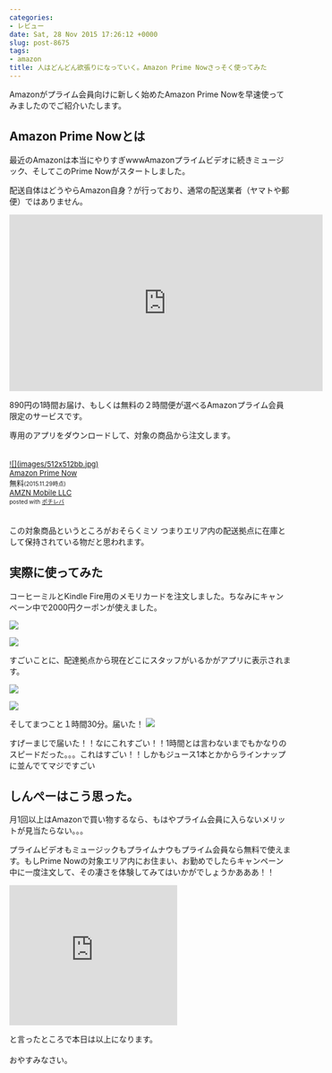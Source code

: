 ```yaml
---
categories:
- レビュー
date: Sat, 28 Nov 2015 17:26:12 +0000
slug: post-8675
tags:
- amazon
title: 人はどんどん欲張りになっていく。Amazon Prime Nowさっそく使ってみた
---
```


Amazonがプライム会員向けに新しく始めたAmazon Prime Nowを早速使ってみましたのでご紹介いたします。<!--more--><h2>Amazon Prime Nowとは</h2>

最近のAmazonは本当にやりすぎwwwAmazonプライムビデオに続きミュージック、そしてこのPrime Nowがスタートしました。

配送自体はどうやらAmazon自身？が行っており、通常の配送業者（ヤマトや郵便）ではありません。

<iframe width="560" height="315" src="https://www.youtube.com/embed/hXwxT9Zn0Uw" frameborder="0" allowfullscreen></iframe>

890円の1時間お届け、もしくは無料の２時間便が選べるAmazonプライム会員限定のサービスです。

専用のアプリをダウンロードして、対象の商品から注文します。

<div class="pochireba" style="text-align:left;font-size:small;padding:20px 0;/zoom: 1;overflow: hidden;"><a href="https://itunes.apple.com/jp/app/amazon-prime-now/id947644950?mt=8&uo=4&at=11ld5P" target="_blank" >![](images/512x512bb.jpg)</a><div class="pochi_info" style="text-align:left;/zoom: 1;overflow: hidden;"><div class="pochi_name"><a href="https://itunes.apple.com/jp/app/amazon-prime-now/id947644950?mt=8&uo=4&at=11ld5P" target="_blank" >Amazon Prime Now</a></div><div class="pochi_price" style="display:inline;">無料</div><div class="pochi_time" style="font-size:x-small;display:inline;">(2015.11.29時点)</div><div class="pochi_seller"><a href="https://itunes.apple.com/jp/developer/amzn-mobile-llc/id297606954?uo=4&at=11ld5P" target="_blank" >AMZN Mobile LLC</a></div><div class="pochi_post" style="font-size:x-small;">posted with <a href="http://pochireba.com" rel="nofollow" target="_blank">ポチレバ</a></div></div><div class="pochireba-footer" style="clear: left"></div></div>

この対象商品というところがおそらくミソ
つまりエリア内の配送拠点に在庫として保持されている物だと思われます。


<h2>実際に使ってみた</h2>

コーヒーミルとKindle Fire用のメモリカードを注文しました。ちなみにキャンペーン中で2000円クーポンが使えました。

![](images/IIMG_9801.jpg)

![](images/IIMG_9802.png)

すごいことに、配達拠点から現在どこにスタッフがいるかがアプリに表示されます。

![](images/IIMG_9807.png)

![](images/IIMG_9814.png)

そしてまつこと１時間30分。届いた！
![](images/IIMG_9816.jpg)


すげーまじで届いた！！なにこれすごい！！1時間とは言わないまでもかなりのスピードだった。。。これはすごい！！しかもジュース1本とかからラインナップに並んでてマジですごい


<h2>しんぺーはこう思った。</h2>

月1回以上はAmazonで買い物するなら、もはやプライム会員に入らないメリットが見当たらない。。。

プライムビデオもミュージックもプライムナウもプライム会員なら無料で使えます。もしPrime Nowの対象エリア内にお住まい、お勤めでしたらキャンペーン中に一度注文して、その凄さを体験してみてはいかがでしょうかあああ！！

<iframe src="http://rcm-fe.amazon-adsystem.com/e/cm?t=warawareotoko-22&o=9&p=12&l=ur1&category=prime&banner=1JDEH56FFMMBANKKEJR2&f=ifr" width="300" height="250" scrolling="no" border="0" marginwidth="0" style="border:none;" frameborder="0"></iframe>

と言ったところで本日は以上になります。<br><br>おやすみなさい。